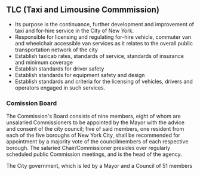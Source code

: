 ## TLC (Taxi and Limousine Commmission)

- Its purpose is the continuance, further development and improvement of taxi and for-hire service in the City of New York. 
- Responsible for licensing and regulating for-hire vehicle, commuter van and wheelchair accessible van services as it relates   to the overall public transportation network of the city
- Establish taxicab rates, standards of service, standards of insurance and minimum coverage
- Establish  standards for driver safety
- Establish standards for equipment safety and design
- Establish standards and criteria for the licensing of vehicles, drivers and operators engaged in such services.

### Comission Board
The Commission's Board consists of nine members, eight of whom are unsalaried Commissioners to be appointed by the Mayor 
with the advice and consent of the city council; five of said members, one resident from each of the five boroughs of 
New York City, shall be recommended for appointment by a majority vote of the councilmembers of each respective borough. 
The salaried Chair/Commissioner presides over regularly scheduled public Commission meetings, and is the head of the agency.

The City government, which is led by a Mayor and a Council of 51 members

